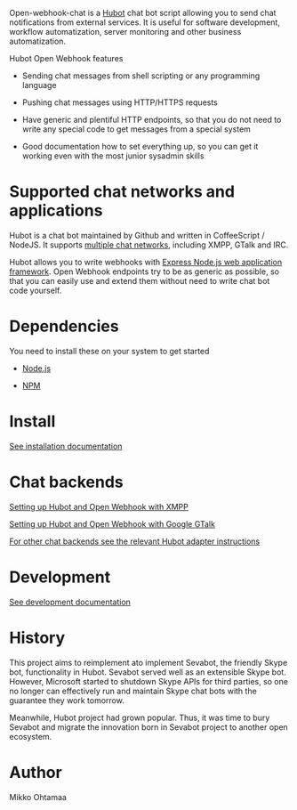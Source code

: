 
Open-webhook-chat is a [Hubot](https://hubot.github.com/) chat bot script allowing you
to send chat notifications from external services.
It is useful for software development, workflow automatization, server monitoring
and other business automatization.

Hubot Open Webhook features

* Sending chat messages from shell scripting or any programming language

* Pushing chat messages using HTTP/HTTPS requests

* Have generic and plentiful HTTP endpoints, so that you do not need to write
  any special code to get messages from a special system

* Good documentation how to set everything up, so you can get it working even with the most junior sysadmin skills

# Supported chat networks and applications

Hubot is a chat bot maintained by Github and written in CoffeeScript / NodeJS.
It supports [multiple chat networks](https://github.com/github/hubot/blob/master/docs/adapters.md), including XMPP,
GTalk and IRC.

Hubot allows you to write webhooks with [Express Node.js web application framework](http://expressjs.com/).
Open Webhook endpoints try to be as generic as possible, so that you can easily use
and extend them without need to write chat bot code yourself.

# Dependencies

You need to install these on your system to get started

* [Node.js](http://nodejs.org/)

* [NPM](http://npmjs.org/)

# Install

[See installation documentation](docs/install.md)

# Chat backends

[Setting up Hubot and Open Webhook with XMPP](docs/xmpp.md)

[Setting up Hubot and Open Webhook with Google GTalk](docs/gtalk.md)

[For other chat backends see the relevant Hubot adapter instructions](https://github.com/github/hubot/blob/master/docs/adapters.md)

# Development

[See development documentation](docs/development.md)

# History

This project aims to reimplement ato implement Sevabot, the friendly Skype bot, functionality in Hubot.
Sevabot served well as an extensible Skype bot. However, Microsoft started to shutdown Skype APIs for third parties, so one no longer can effectively run and maintain Skype chat bots with the guarantee they work tomorrow.

Meanwhile, Hubot project had grown popular. Thus, it was time to bury Sevabot and migrate the innovation
born in Sevabot project to another open ecosystem.

# Author

Mikko Ohtamaa

